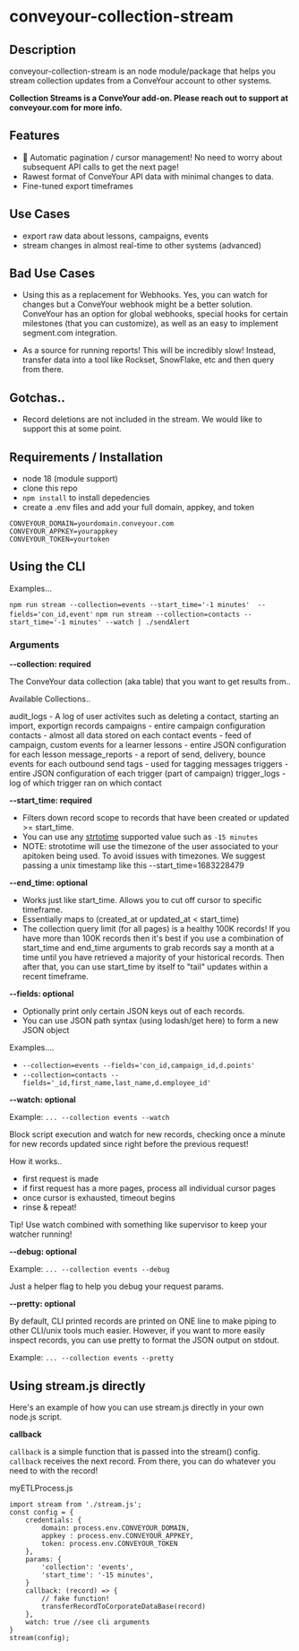 # conveyour-collection-stream

## Description
conveyour-collection-stream is an node module/package that helps you stream collection updates from a ConveYour account to other systems. 

**Collection Streams is a ConveYour add-on. Please reach out to support at conveyour.com for more info.** 

## Features
- 💪 Automatic pagination / cursor management! No need to worry about subsequent API calls to get the next page!
- Rawest format of ConveYour API data with minimal changes to data. 
- Fine-tuned export timeframes

## Use Cases
- export raw data about lessons, campaigns, events
- stream changes in almost real-time to other systems (advanced)

## Bad Use Cases
- Using this as a replacement for Webhooks. Yes, you can watch for changes but a ConveYour webhook might be a better solution. ConveYour has an option for global webhooks, special hooks for certain milestones (that you can customize), as well as an easy to implement segment.com integration.

- As a source for running reports! This will be incredibly slow! Instead, transfer data into a tool like Rockset, SnowFlake, etc and then query from there.

## Gotchas..

- Record deletions are not included in the stream. We would like to support this at some point. 

## Requirements / Installation
- node 18 (module support)
- clone this repo
- `npm install` to install depedencies
- create a .env files and add your full domain, appkey, and token

```
CONVEYOUR_DOMAIN=yourdomain.conveyour.com
CONVEYOUR_APPKEY=yourappkey
CONVEYOUR_TOKEN=yourtoken
```

## Using the CLI

Examples...

`npm run stream --collection=events --start_time='-1 minutes'  --fields='con_id,event'`
`npm run stream --collection=contacts --start_time='-1 minutes' --watch | ./sendAlert`

### Arguments

**--collection: required**

The ConveYour data collection (aka table) that you want to get results from..

Available Collections.. 

audit_logs - A log of user activites such as deleting a contact, starting an import, exportign records
campaigns - entire campaign configuration
contacts - almost all data stored on each contact
events - feed of campaign, custom events for a learner
lessons - entire JSON configuration for each lesson
message_reports - a report of send, delivery, bounce events for each outbound send
tags - used for tagging messages 
triggers - entire JSON configuration of each trigger (part of campaign)
trigger_logs - log of which trigger ran on which contact

**--start_time: required**

- Filters down record scope to records that have been created or updated >= start_time. 
- You can use any [strtotime](https://www.php.net/manual/en/function.strtotime.php) supported value such as `-15 minutes`
- NOTE: strototime will use the timezone of the user associated to your apitoken being used. To avoid issues with timezones. We suggest passing a unix timestamp like this --start_time=1683228479

**--end_time: optional**

- Works just like start_time. Allows you to cut off cursor to specific timeframe.
- Essentially maps to (created_at or updated_at < start_time)
- The collection query limit (for all pages) is a healthy 100K records! If you have more than 100K records then it's best if you use a combination of start_time and end_time arguments to grab records say a month at a time until you have retrieved a majority of your historical records. Then after that, you can use start_time by itself to "tail" updates within a recent timeframe.

**--fields: optional**

- Optionally print only certain JSON keys out of each records. 
- You can use JSON path syntax (using lodash/get here) to form a new JSON object 

Examples....

- `--collection=events --fields='con_id,campaign_id,d.points'`
- `--collection=contacts --fields='_id,first_name,last_name,d.employee_id'`

**--watch: optional**

Example: `... --collection events --watch`

Block script execution and watch for new records, checking once a minute for new records updated since right before the previous request!

How it works.. 

- first request is made
- if first request has a more pages, process all individual cursor pages
- once cursor is exhausted, timeout begins
- rinse & repeat!

Tip! Use watch combined with something like supervisor to keep your watcher running!

**--debug: optional**

Example: `... --collection events --debug`

Just a helper flag to help you debug your request params. 

**--pretty: optional**

By default, CLI printed records are printed on ONE line to make piping to other CLI/unix tools much easier. However, if you want to more easily inspect records, you can use pretty to format the JSON output on stdout.

Example: `... --collection events --pretty`

## Using stream.js directly

Here's an example of how you can use stream.js directly in your own node.js script.

**callback**

`callback` is a simple function that is passed into the stream() config. `callback` receives the next record. From there, you can do whatever you need to with the record!

myETLProcess.js
```
import stream from './stream.js';
const config = {
    credentials: {
        domain: process.env.CONVEYOUR_DOMAIN,
        appkey : process.env.CONVEYOUR_APPKEY,
        token: process.env.CONVEYOUR_TOKEN
    },
    params: {
        'collection': 'events',
        'start_time': '-15 minutes',
    }
    callback: (record) => {
        // fake function!
        transferRecordToCorporateDataBase(record)
    },
    watch: true //see cli arguments
}
stream(config);

```

